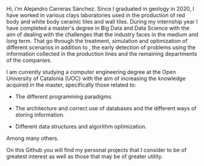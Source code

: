 Hi, i'm Alejandro Carreras Sánchez. Since I graduated in geology in 2020, I have worked in various clays laboratories used in the production of red body and white body ceramic 
tiles and wall tiles. During my internship year I have completed a master's degree in Big Data and Data Science with the aim of dealing with the challenges that the industry 
faces in the medium and long term. That go through the treatment, simulation and optimization of different scenarios in addition to , the early detection of problems using 
the information collected in the production lines and the remaining departments of the companies.

I am currently studying a computer engineering degree at the Open University of Catalonia (UOC) with the aim of increasing the knowledge acquired in the master, specifically
those related to: 

- The different programming paradigms.

- The architecture and correct use of databases and the different ways of storing information.

- Different data structures and algorithm optimization.

Among many others.

On this Github you will find my personal projects that I consider to be of greatest interest as well as those that may be of greater utility.

